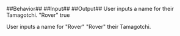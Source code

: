 ##Behavior##								       										##Input##														      ##Output##
User inputs a name for
their Tamagotchi.                                      "Rover"                                      true

User inputs a name for                                 "Rover"                                     "Rover"
their Tamagotchi.        
